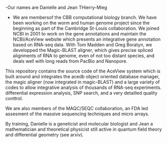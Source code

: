 -Our names are Danielle and Jean THierry-Mieg
- We are membersof the CBB computational biology branch.
We have been working on the worm and human genome project since the beginning as part of the Cambridge St-Louis collaboration.
We joined NCBI in 2001 to work on the gene annotations and maintain the NCBI/AceView website which presents an integrative gene 
annotation based on RNA-seq data.
With Tom Madden and Greg Boratyn, we developped the Magic-BLAST aligner, which gives precise spliced alignments of RNA to genome, even 
of not too distant species, and deals well with long reads from PacBio and Nanopore. 

This repository contains the source code of the AceView system which is built around and integrates the acedb object oriented database manager,
the magic aligner (now integrated in magic-BLAST) and a large variety of codes to allow integrative analysis of thousands of RNA-seq experiments.
differential expression analysis, SNP search, and a very detailled quality conttrol.

We are also members of the MAQC/SEQC collaboration, an FDA led assesment of the massive sequencing techniques and micro arrays. 

By training, Danielle is a geneticist and molecular biologist and Jean a mathematician and theoretical physicist
still active in quantum field theory and differential geometry (see arxiv). 
